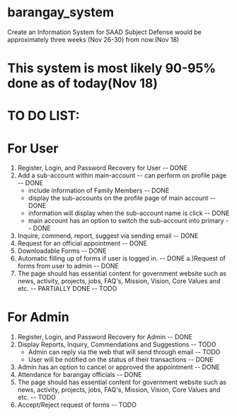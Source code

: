 # barangay_system
Create an Information System for SAAD Subject
Defense would be approximately three weeks (Nov 26-30) from now.(Nov 18)

# This system is most likely 90-95% done as of today(Nov 18)

# TO DO LIST:
# For User
1) Register, Login, and Password Recovery for User -- DONE
2) Add a sub-account within main-account -- can perform on profile page -- DONE
    - include information of Family Members -- DONE
    - display the sub-accounts on the profile page of main account -- DONE
    - information will display when the sub-account name is click -- DONE
    - main account has an option to switch the sub-account into primary -- DONE
3) Inquire, commend, report, suggest via sending email -- DONE
4) Request for an official appointment -- DONE
5) Downloadable Forms -- DONE
6) Automatic filling up of forms if user is logged in. -- DONE
    a.)Request of forms from user to admin -- DONE
7) The page should has essential content for government website such as
news, activity, projects, jobs, FAQ's, Mission, Vision, Core Values and etc. -- PARTIALLY DONE -- TODO

# For Admin
1) Register, Login, and Password Recovery for Admin -- DONE
2) Display Reports, Inquiry, Commendations and Suggestions -- TODO
    - Admin can reply via the web that will send through email -- TODO
    - User will be notified on the status of their transactions -- DONE
3) Admin has an option to cancel or approved the appointment -- DONE
4) Attendance for barangay officials -- DONE
5) The page should has essential content for government website such as
news, activity, projects, jobs, FAQ's, Mission, Vision, Core Values and etc. -- TODO
6) Accept/Reject request of forms -- TODO
